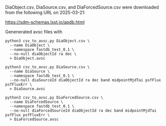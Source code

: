 DiaObject.csv, DiaSource.csv, and DiaForcedSource.csv were downloaded from the following URL on 2025-03-21:

  https://sdm-schemas.lsst.io/apdb.html

Genenerated avsc files with

```
python3 csv_to_avsc.py DiaObject.csv \
  --name DiaObject \
  --namespace fastdb_test_0.1 \
  --no-null diaObjectId ra dec \
  > DiaObject.avsc

python3 csv_to_avsc.py DiaSource.csv \
  --name DiaSource \
  --namespace fastdb_test_0.1 \
  --no-null diaSourceId diaObjectId ra dec band midpointMjdTai psfFlux psfFluxErr \
  > DiaSource.avsc

python3 csv_to_avsc.py DiaForcedSource.csv \
  --name DiaForcedSource \
  --namespace fastdb_test_0.1 \
  --no-null diaForcedSourceId diaObjectId ra dec band midpointMjdTai psfFlux psfFluxErr \
  > DiaForcedSource.avsc
```
